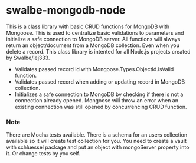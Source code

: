 # swalbe-mongodb-node

This is a class library with basic CRUD functions for MongoDB with Mongoose. This is used to centralize basic validations to parameters and initialize a safe connection to MongoDB server. All functions will always return an object/document from a MongoDB collection. Even when you delete a record. This class library is intented for all Node.js projects created by Swalbe/lej333. 

- Validates passed record id with Mongoose.Types.ObjectId.isValid function.
- Validates passed record when adding or updating record in MongoDB collection.
- Initializes a safe connection to MongoDB by checking if there is not a connection already opened. Mongoose will throw an error when an existing connection was still opened by concurrencing CRUD function.

### Note
There are Mocha tests available. There is a schema for an users collection available so it will create test collection for you. You need to create a vault with schluessel package and put an object with mongoServer property into it. Or change tests by you self.
